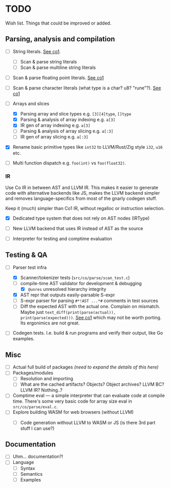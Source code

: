# TODO

Wish list. Things that could be improved or added.


## Parsing, analysis and compilation

- [ ] String literals.
      [See co1](https://github.com/rsms/co/blob/master/src/scanner.ts#L894).
  - [ ] Scan & parse string literals
  - [ ] Scan & parse multiline string literals
- [ ] Scan & parse floating point literals.
      [See co1](https://github.com/rsms/co/blob/master/src/scanner.ts#L1205)
- [ ] Scan & parse character literals (what type is a char? u8? "rune"?).
      [See co1](https://github.com/rsms/co/blob/master/src/scanner.ts#L823)
- [ ] Arrays and slices
  - [x] Parsing array and slice types e.g. `[3][4]type`, `[]type`
  - [x] Parsing & analysis of array indexing e.g. `a[3]`
  - [x] IR gen of array indexing e.g. `a[3]`
  - [ ] Parsing & analysis of array slicing e.g. `a[:3]`
  - [ ] IR gen of array slicing e.g. `a[:3]`
- [x] Rename basic primitive types like `int32` to LLVM/Rust/Zig style `i32`, `u16` etc.
- [ ] Multi function dispatch e.g. `foo(int)` vs `foo(float32)`.


### IR

Use Co IR in between AST and LLVM IR.
This makes it easier to generate code with alternative backends like JS, makes the
LLVM backend simpler and removes language-specifics from most of the gnarly codegen stuff.

Keep it (much) simpler than Co1 IR, without regalloc or instruction selection.

- [x] Dedicated type system that does not rely on AST nodes (IRType)
- [ ] New LLVM backend that uses IR instead of AST as the source
- [ ] Interpreter for testing and comptime evaluation


## Testing & QA

- [ ] Parser test infra
  - [x] Scanner/tokenizer tests (`src/co/parse/scan_test.c`)
  - [ ] compile-time AST validator for development & debugging
    - [x] `@unres` unresolved hierarchy integrity
  - [x] AST repr that outputs easily-parsable S-expr
  - [ ] S-expr parser for parsing `#*!AST ...*#` comments in test sources
  - [ ] Diff the expected AST with the actual one. Complain on mismatch.
        Maybe just `text_diff(print(parse(actual)), print(parse(expected)))`.
        [See co1](https://github.com/rsms/co/blob/master/src/ast/test/ast_test.ts#L274)
        which may not be worth porting. Its ergonimics are not great.
- [ ] Codegen tests.
      I.e. build & run programs and verify their output, like Go examples.


## Misc

- [ ] Actual full build of packages _(need to expand the details of this here)_
- [ ] Packages/modules
  - [ ] Resolution and importing
  - [ ] What are the cached artifacts? Objects? Object archives? LLVM BC? LLVM IR? Nothing..?
- [ ] Comptime eval — a simple interpreter that can evaluate code at compile time.
      There's some very basic code for array size eval in `src/co/parse/eval.c`.
- [ ] Explore building WASM for web browsers (without LLVM)
  - [ ] Code generation without LLVM to WASM or JS (is there 3rd part stuff I can use?)


## Documentation

- [ ] Uhm... documentation?!
- [ ] Language
  - [ ] Syntax
  - [ ] Semantics
  - [ ] Examples
